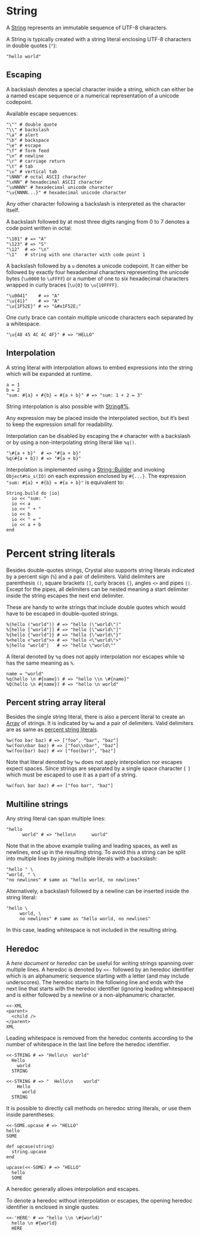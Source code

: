# String

A [String](http://crystal-lang.org/api/String.html) represents an immutable sequence of UTF-8 characters.

A String is typically created with a string literal enclosing UTF-8 characters in double quotes (`"`):

```crystal
"hello world"
```

## Escaping

A backslash denotes a special character inside a string, which can either be a named escape sequence or a numerical representation of a unicode codepoint.

Available escape sequences:
```crystal
"\"" # double quote
"\\" # backslash
"\a" # alert
"\b" # backspace
"\e" # escape
"\f" # form feed
"\n" # newline
"\r" # carriage return
"\t" # tab
"\v" # vertical tab
"\NNN" # octal ASCII character
"\xNN" # hexadecimal ASCII character
"\uNNNN" # hexadecimal unicode character
"\u{NNNN...}" # hexadecimal unicode character
```

Any other character following a backslash is interpreted as the character itself.

A backslash followed by at most three digits ranging from 0 to 7 denotes a code point written in octal:

```crystal
"\101" # => "A"
"\123" # => "S"
"\12"  # => "\n"
"\1"   # string with one character with code point 1
```

A backslash followed by a `u` denotes a unicode codepoint. It can either be followed by exactly four hexadecimal characters representing the unicode bytes (`\u0000` to `\uFFFF`) or a number of one to six hexadecimal characters wrapped in curly braces (`\u{0}` to `\u{10FFFF}`.

```crystal
"\u0041"    # => "A"
"\u{41}"    # => "A"
"\u{1F52E}" # => "&#x1F52E;"
```

One curly brace can contain multiple unicode characters each separated by a whitespace.

```crystal
"\u{48 45 4C 4C 4F}" # => "HELLO"
```

## Interpolation

A string literal with interpolation allows to embed expressions into the string which will be expanded at runtime.

```crystal
a = 1
b = 2
"sum: #{a} + #{b} = #{a + b}" # => "sum: 1 + 2 = 3"
```

String interpolation is also possible with [String#%](https://crystal-lang.org/api/String.html#%25%28other%29-instance-method).

Any expression may be placed inside the interpolated section, but it’s best to keep the expression small for readability.

Interpolation can be disabled by escaping the `#` character with a backslash or by using a non-interpolating string literal like `%q()`.

```crystal
"\#{a + b}"  # => "#{a + b}"
%q(#{a + b}) # => "#{a + b}"
```

Interpolation is implemented using a [String::Builder](http://crystal-lang.org/api/String/Builder.html) and invoking `Object#to_s(IO)` on each expression enclosed by `#{...}`. The expression `"sum: #{a} + #{b} = #{a + b}"` is equivalent to:

```crystal
String.build do |io|
  io << "sum: "
  io << a
  io << " + "
  io << b
  io << " = "
  io << a + b
end
```

# Percent string literals

Besides double-quotes strings, Crystal also supports string literals indicated by a percent sign (`%`) and a pair of delimiters. Valid delimiters are parenthesis `()`, square brackets `[]`, curly braces `{}`, angles `<>` and pipes `||`. Except for the pipes, all delimiters can be nested meaning a start delimiter inside the string escapes the next end delimiter.

These are handy to write strings that include double quotes which would have to be escaped in double-quoted strings.

```crystal
%(hello ("world")) # => "hello (\"world\")"
%[hello ["world"]] # => "hello [\"world\"]"
%{hello {"world"}} # => "hello {\"world\"}"
%<hello <"world">> # => "hello <\"world\">"
%|hello "world"|   # => "hello \"world\""
```

A literal denoted by `%q` does not apply interpolation nor escapes while `%Q` has the same meaning as `%`.

```crystal
name = "world"
%q(hello \n #{name}) # => "hello \\n \#{name}"
%Q(hello \n #{name}) # => "hello \n world"
```

## Percent string array literal

Besides the single string literal, there is also a percent literal to create an [Array](https://crystal-lang.org/api/Array.html) of strings. It is indicated by `%w` and a pair of delimiters. Valid delimiters are as same as [percent string literals](#percent-string-literals).

```crystal
%w(foo bar baz) # => ["foo", "bar", "baz"]
%w(foo\nbar baz) # => ["foo\\nbar", "baz"]
%w(foo(bar) baz) # => ["foo(bar)", "baz"]
```

Note that literal denoted by `%w` does not apply interpolation nor escapes expect spaces. Since strings are separated by a single space character (` `) which must be escaped to use it as a part of a string.

```crystal
%w(foo\ bar baz) # => ["foo bar", "baz"]
```

## Multiline strings

Any string literal can span multiple lines:

```crystal
"hello
      world" # => "hello\n      world"
```

Note that in the above example trailing and leading spaces, as well as newlines,
end up in the resulting string. To avoid this a string can be split into multiple lines
by joining multiple literals with a backslash:

```crystal
"hello " \
"world, " \
"no newlines" # same as "hello world, no newlines"
```

Alternatively, a backslash followed by a newline can be inserted inside the string literal:

```crystal
"hello \
     world, \
     no newlines" # same as "hello world, no newlines"
```

In this case, leading whitespace is not included in the resulting string.

## Heredoc

A *here document* or *heredoc* can be useful for writing strings spanning over multiple lines.
A heredoc is denoted by `<<-` followed by an heredoc identifier which is an alphanumeric sequence starting with a letter (and may include underscores). The heredoc starts in the following line and ends with the next line that starts with the heredoc identifier (ignoring leading whitespace) and is either followed by a newline or a non-alphanumeric character.

```crystal
<<-XML
<parent>
  <child />
</parent>
XML
```

Leading whitespace is removed from the heredoc contents according to the number of whitespace in the last line before the heredoc identifier.

```crystal
<<-STRING # => "Hello\n  world"
  Hello
    world
  STRING

<<-STRING # => "  Hello\n    world"
    Hello
      world
  STRING
```

It is possible to directly call methods on heredoc string literals, or use them inside parentheses:

```crystal
<<-SOME.upcase # => "HELLO"
hello
SOME

def upcase(string)
  string.upcase
end

upcase(<<-SOME) # => "HELLO"
  hello
  SOME
```

A heredoc generally allows interpolation and escapes.

To denote a heredoc without interpolation or escapes, the opening heredoc identifier is enclosed in single quotes:

```crystal
<<-'HERE' # => "hello \\n \#{world}"
  hello \n #{world}
  HERE
```
